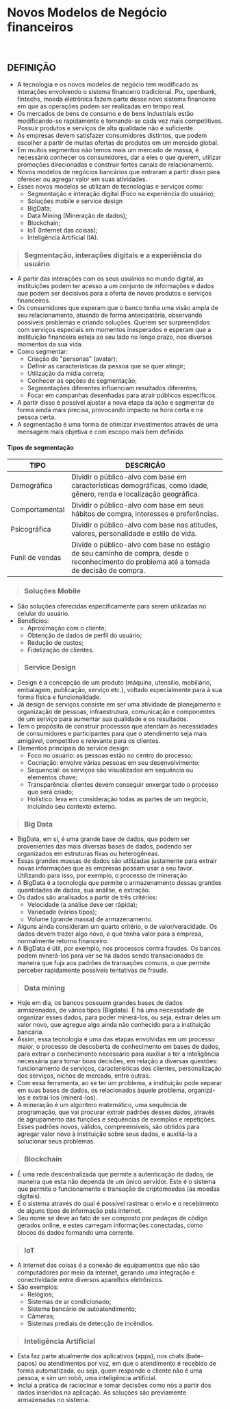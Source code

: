 # Novos Modelos de Negócio financeiros

<br>

## DEFINIÇÃO
* A tecnologia e os novos modelos de negócio tem modificado as interações envolvendo o sistema financeiro tradicional. Pix, openbank, fintechs, moeda eletrônica fazem parte desse novo sistema financeiro em que as operações podem ser realizadas em tempo real.
* Os mercados de bens de consumo e de bens industriais estão modificando-se rapidamente e tornando-se cada vez mais competitivos. Possuir produtos e serviços de alta qualidade não é suficiente.
* As empresas devem satisfazer consumidores distintos, que podem escolher a partir de muitas ofertas de produtos em um mercado global.
* Em muitos segmentos não temos mais um mercado de massa, é necessário conhecer os consumidores, dar a eles o que querem, utilizar promoções direcionadas e construir fortes canais de relacionamento.
* Novos modelos de negócios bancários que entraram a partir disso para oferecer ou agregar valor em suas atividades. 
* Esses novos modelos se utilizam de tecnologias e serviços como:
  - Segmentação e interação digital (Foco na experiência do usuário);
  - Soluções mobile e service design
  - BigData;
  - Data Mining (Mineração de dados);
  - Blockchain;
  - IoT (Internet das coisas);
  - Inteligência Artificial (IA).

> ### Segmentação, interações digitais e a experiência do usuário
* A partir das interações com os seus usuários no mundo digital, as instituições podem ter acesso a um conjunto de informações e dados que podem ser decisivos para a oferta de
novos produtos e serviços financeiros.
* Os consumidores que esperam que o banco tenha uma visão ampla de seu relacionamento, atuando de forma antecipatória, observando possíveis problemas e criando soluções. Querem ser surpreendidos com serviços especiais em momentos inesperados e esperam que a instituição financeira esteja ao seu lado no longo prazo, nos diversos momentos da sua vida.
* Como segmentar:
  - Criação de "personas" (avatar);
  - Definir as características da pessoa que se quer atingir;
  - Utilização da mídia correta;
  - Conhecer as opções de segmentação;
  - Segmentações diferentes influenciam resultados diferentes;
  - Focar em campanhas desenhadas para atrair públicos específicos.
* A partir disso é possível ajustar a nova etapa da ação e segmentar de forma ainda mais precisa, provocando impacto na hora certa e na pessoa certa.
* A segmentação é uma forma de otimizar investimentos através de uma mensagem mais objetiva e com escopo mais bem definido.

#### Tipos de segmentação

| TIPO            | DESCRIÇÃO                                                                                                                                 |
|-----------------|-------------------------------------------------------------------------------------------------------------------------------------------|
| Demográfica     | Dividir o público-alvo com base em características demográficas, como idade, gênero, renda e localização geográfica.                      |
| Comportamental  | Dividir o público-alvo com base em seus hábitos de compra, interesses e preferências.                                                     |
| Psicográfica    | Dividir o público-alvo com base nas atitudes, valores, personalidade e estilo de vida.                                                    |
| Funil de vendas | Divide o público-alvo com base no estágio de seu caminho de compra, desde o reconhecimento do problema até a tomada de decisão de compra. |

> ### Soluções Mobile
* São soluções oferecidas especificamente para serem utilizadas no celular do usuário.
* Benefícios:
  - Aproximação com o cliente;
  - Obtenção de dados de perfil do usuário;
  - Redução de custos;
  - Fidelização de clientes.

> ### Service Design
* Design é a concepção de um produto (máquina, utensílio, mobiliário, embalagem, publicação, serviço etc.), voltado especialmente para à sua forma física e funcionalidade.
* Já design de serviços consiste em ser uma atividade de planejamento e organização de pessoas, infraestrutura, comunicação e componentes de um serviço para aumentar sua qualidade e os resultados.
* Tem o propósito de construir processos que atendam às necessidades de consumidores e participantes para que o atendimento seja mais amigável, competitivo e relevante para os clientes.
* Elementos principais do service design:
  - Foco no usuário: as pessoas estão no centro do processo;
  - Cocriação: envolve várias pessoas em seu desenvolvimento;
  - Sequencial: os serviços são visualizados em sequência ou elementos chave;
  - Transparência: clientes devem conseguir enxergar todo o processo que será criado;
  - Holístico: leva em consideração todas as partes de um negócio, incluindo seu contexto externo.

> ### Big Data
* BigData, em si, é uma grande base de dados, que podem ser provenientes das mais diversas bases de dados, podendo ser organizados em estruturas fixas ou heterogêneas. 
* Essas grandes massas de dados são utilizadas justamente para extrair novas informações que as empresas possam usar a seu favor. Utilizando para isso, por exemplo, o processo de mineração.
* A BigData é a tecnologia que permite o armazenamento dessas grandes quantidades de dados, sua análise, e extração.
* Os dados são analisados a partir de três critérios:
  - Velocidade (a análise deve ser rápida);
  - Variedade (vários tipos);
  - Volume (grande massa) de armazenamento.
* Alguns ainda consideram um quarto critério, o de valor/veracidade. Os dados devem trazer algo novo, e que tenha valor para a empresa, normalmente retorno financeiro.
* A BigData é útil, por exemplo, nos processos contra fraudes. Os bancos podem minerá-los para ver se há dados sendo transacionados de maneira que fuja aos padrões de transações comuns, o que permite perceber rapidamente possíveis tentativas de fraude.

> ### Data mining
* Hoje em dia, os bancos possuem grandes bases de dados armazenados, de vários tipos (Bigdata). E há uma necessidade de organizar esses dados, para poder minerá-los, ou seja, extrair deles um valor novo, que agregue algo ainda não conhecido para a instituição bancária.
* Assim, essa tecnologia é uma das etapas envolvidas em um processo maior, o processo de descoberta de conhecimento em bases de dados, para extrair o conhecimento necessário para auxiliar a ter a inteligência necessária para tomar boas decisões, em relação a diversas questões: funcionamento de serviços, características dos clientes, personalização dos serviços, nichos de mercado, entre outras.
* Com essa ferramenta, ao se ter um problema, a instituição pode separar em suas bases de dados, os relacionados àquele problema, organizá-los e extraí-los (minerá-los).
* A mineração é um algoritmo matemático, uma sequência de programação, que vai procurar extrair padrões desses dados, através de agrupamento das funções e sequências de exemplos e repetições. Esses padrões novos, válidos, compreensíveis, são obtidos para agregar valor novo à instituição sobre seus dados, e auxiliá-la a solucionar seus problemas.

> ### Blockchain
* É uma rede descentralizada que permite a autenticação de dados, de maneira que esta não dependa de um único servidor. Este é o sistema que permite o funcionamento e transação de criptomoedas (as moedas digitais).
* É o sistema através do qual é possível rastrear o envio e o recebimento de alguns tipos de informação pela internet.
* Seu nome se deve ao fato de ser composto por pedaços de código gerados online, e estes carregam informações conectadas, como blocos de dados formando uma corrente.

> ### IoT
* A internet das coisas é a conexão de equipamentos que não são computadores por meio da internet, gerando uma integração e conectividade entre diversos aparelhos eletrônicos. 
* São exemplos: 
  - Relógios;
  - Sistemas de ar condicionado; 
  - Sistema bancário de autoatendimento; 
  - Câmeras; 
  - Sistemas prediais de detecção de incêndios.

> ### Inteligência Artificial
* Esta faz parte atualmente dos aplicativos (apps), nos chats (bate-papos) ou atendimentos por voz, em que o atendimento é recebido de forma automatizada, ou seja, quem responde o cliente não é uma pessoa, e sim um robô, uma inteligência artificial.
* Inclui a prática de raciocinar e tomar decisões como nós a partir dos dados inseridos na aplicação. As soluções são previamente armazenadas no sistema.